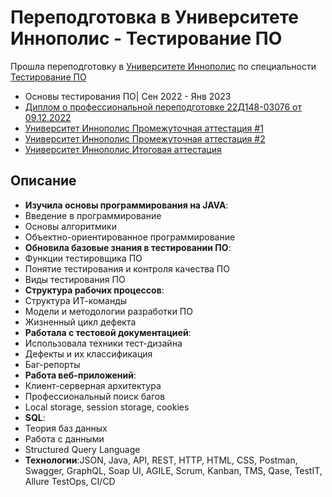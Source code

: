 # Переподготовка в Университете Иннополис - Тестирование ПО

Прошла переподготовку в [Университете Иннополис](https://stc.innopolis.university/) по специальности [Тестирование ПО](https://stc.innopolis.university/testirovshik-po)
- Основы тестирования ПО| Сен 2022 - Янв 2023
- [Диплом о профессиональной переподготовке 22Д148-03076 от 09.12.2022](https://drive.google.com/file/d/1FNvciNzPpWo7vrhcjW_3akCvGUYNF1I5/view)
- [Университет Иннополис Промежуточная аттестация #1](https://docs.google.com/document/d/1Qrz5EOJFGt8DIc8NquJDj1r72r7BLFhuLQOGRT-pNAk/edit)
- [Университет Иннополис Промежуточная аттестация #2](https://docs.google.com/document/d/1EAp39mXig-3WQq6udqN-IyljeazBgMElfxiTBtboyAc/edit)
- [Университет Иннополис Итоговая аттестация](https://docs.google.com/document/d/1uTHSlQDZzlo1JgvuP2uDJylHymY8AZILr7KLrcSl-0E/edit)
## Описание

- **Изучила основы программирования на JAVA**:
- Введение в программирование
- Основы алгоритмики
- Объектно-ориентированное программирование
- **Обновила базовые знания в тестировании ПО**:
- Функции тестировщика ПО
- Понятие тестирования и контроля качества ПО
- Виды тестирования ПО
- **Структура рабочих процессов**:
- Структура ИТ-команды
- Модели и методологии разработки ПО
- Жизненный цикл дефекта
- **Работала с тестовой документацией**:
- Использовала техники тест-дизайна
- Дефекты и их классификация
- Баг-репорты
- **Работа веб-приложений**:
- Клиент-серверная архитектура
- Профессиональный поиск багов
- Local storage, session storage, cookies
- **SQL**:
- Теория баз данных
- Работа с данными
- Structured Query Language
- **Технологии**:JSON, Java, API, REST, HTTP, HTML, CSS, Postman, Swagger, GraphQL, Soap UI, AGILE, Scrum, Kanban, TMS, Qase, TestIT, Allure TestOps, CI/CD

